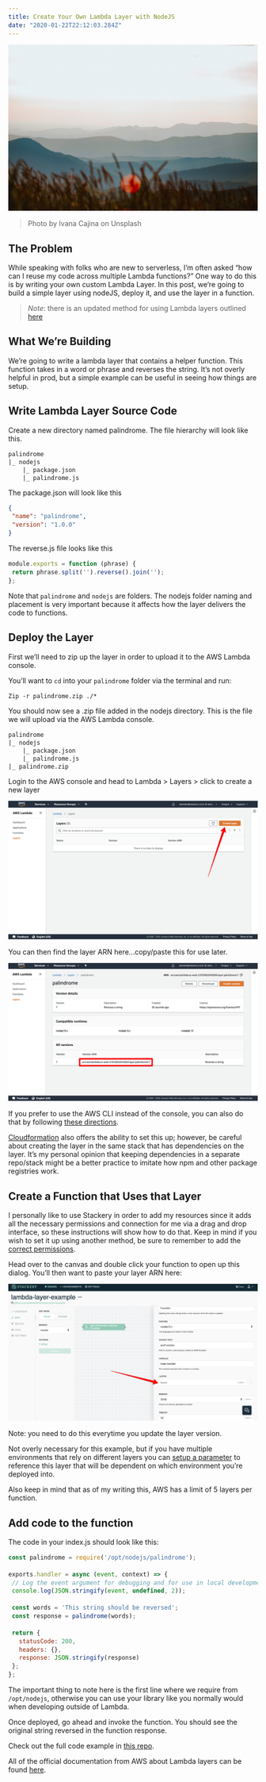 ```yaml
---
title: Create Your Own Lambda Layer with NodeJS
date: "2020-01-22T22:12:03.284Z"
---
```


![Mountains](./layer-header.jpg)
>Photo by Ivana Cajina on Unsplash

## The Problem
While speaking with folks who are new to serverless, I’m often asked “how can I reuse my code across multiple Lambda functions?” One way to do this is by writing your own custom Lambda Layer. In this post, we’re going to build a simple layer using nodeJS, deploy it, and use the layer in a function.

> *Note*: there is an updated method for using Lambda layers outlined [here](https://www.danielleheberling.xyz/blog/lambda-layer-update/)

## What We’re Building
We’re going to write a lambda layer that contains a helper function. This function takes in a word or phrase and reverses the string. It’s not overly helpful in prod, but a simple example can be useful in seeing how things are setup.

## Write Lambda Layer Source Code
Create a new directory named palindrome. The file hierarchy will look like this.

```
palindrome
|_ nodejs
    |_ package.json
    |_ palindrome.js
```

The package.json will look like this

```json
{
 "name": "palindrome",
 "version": "1.0.0"
}
```

The reverse.js file looks like this

```javascript
module.exports = function (phrase) {
 return phrase.split('').reverse().join('');
};
```

Note that `palindrome` and `nodejs` are folders. The nodejs folder naming and placement is very important because it affects how the layer delivers the code to functions.


## Deploy the Layer
First we’ll need to zip up the layer in order to upload it to the AWS Lambda console.

You’ll want to `cd` into your `palindrome` folder via the terminal and run:

```shell
Zip -r palindrome.zip ./*
```

You should now see a .zip file added in the nodejs directory. This is the file we will upload via the AWS Lambda console.

```
palindrome
|_ nodejs
    |_ package.json
    |_ palindrome.js
|_ palindrome.zip
```

Login to the AWS console and head to Lambda > Layers > click to create a new layer

![Add Layer](./add-layer.png)

You can then find the layer ARN here...copy/paste this for use later.

![Layer Arn](./layerarn.png)

If you prefer to use the AWS CLI instead of the console, you can also do that by following <a href="https://docs.aws.amazon.com/lambda/latest/dg/configuration-layers.html#configuration-layers-manage" target="_blank" target="_blank" rel="noopener noreferrer">these directions</a>.

<a href="https://docs.aws.amazon.com/AWSCloudFormation/latest/UserGuide/aws-resource-lambda-layerversion.html" target="_blank" target="_blank" rel="noopener noreferrer">Cloudformation</a> also offers the ability to set this up; however, be careful about creating the layer in the same stack that has dependencies on the layer. It’s my personal opinion that keeping dependencies in a separate repo/stack might be a better practice to imitate how npm and other package registries work.

## Create a Function that Uses that Layer

I personally like to use Stackery in order to add my resources since it adds all the necessary permissions and connection for me via a drag and drop interface, so these instructions will show how to do that. Keep in mind if you wish to set it up using another method, be sure to remember to add the <a href="https://docs.aws.amazon.com/lambda/latest/dg/configuration-layers.html#configuration-layers-permissions" target="_blank" target="_blank" rel="noopener noreferrer">correct permissions</a>.

Head over to the canvas and double click your function to open up this dialog. You’ll then want to paste your layer ARN here:

![Stackery settings](./stackerysettings.png)

Note: you need to do this everytime you update the layer version.

Not overly necessary for this example, but if you have multiple environments that rely on different layers you can <a href="https://docs.stackery.io/docs/using-stackery/environments/#setting-configuration-store-values" target="_blank" target="_blank" rel="noopener noreferrer">setup a parameter</a> to reference this layer that will be dependent on which environment you’re deployed into.

Also keep in mind that as of my writing this, AWS has  a limit of 5  layers per function.

## Add code to the function

The code in your index.js should look like this:

```javascript
const palindrome = require('/opt/nodejs/palindrome');

exports.handler = async (event, context) => {
 // Log the event argument for debugging and for use in local development.
 console.log(JSON.stringify(event, undefined, 2));

 const words = 'This string should be reversed';
 const response = palindrome(words);

 return {
   statusCode: 200,
   headers: {},
   response: JSON.stringify(response)
 };
};
```

The important thing to note here is the first line where we require from `/opt/nodejs`, otherwise you can use your library like you normally would when developing outside of Lambda.

Once deployed, go ahead and invoke the function. You should see the original string reversed in the function response.

Check out the full code example in <a href="https://github.com/deeheber/lambda-layer-example/tree/original-blog-post" target="_blank" target="_blank" rel="noopener noreferrer">this repo</a>.

All of the official documentation from AWS  about Lambda layers can be found <a href="https://docs.aws.amazon.com/lambda/latest/dg/configuration-layers.html" target="_blank" target="_blank" rel="noopener noreferrer">here</a>.

